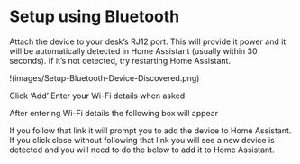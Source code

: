 # Setup using Bluetooth 

Attach the device to your desk’s RJ12 port.  This will provide it power and it will be automatically detected in Home Assistant (usually within 30 seconds).
If it’s not detected, try restarting Home Assistant.

!(images/Setup-Bluetooth-Device-Discovered.png)

Click ‘Add’
Enter your Wi-Fi details when asked


After entering Wi-Fi details the following box will appear


If you follow that link it will prompt you to add the device to Home Assistant.
If you click close without following that link you will see a new device is detected and you will need to do the below to add it to Home Assistant.  


